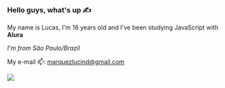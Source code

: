 ### Hello guys, what's up ✍️

 My name is Lucas, I'm 16 years old and I've been studying JavaScript with **Alura**
 
 _I'm from São Paulo/Brazil_

 My e-mail 📫: marquezlucind@gmail.com

![](https://media1.tenor.com/m/rQijjRXsvMIAAAAC/ueno-ueno-san.gif)
